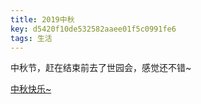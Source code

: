 ```yaml
---
title: 2019中秋
key: d5420f10de532582aaee01f5c0991fe6
tags: 生活
---
```


中秋节，赶在结束前去了世园会，感觉还不错~

[中秋快乐~](https://www.douban.com/people/172645101/status/2631053566)

<!--more-->

